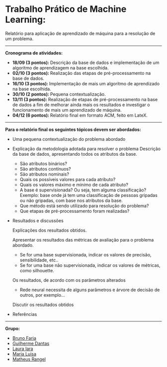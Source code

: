 <h1> Trabalho Prático de Machine Learning: </h1>
Relatório para aplicação de aprendizado de máquina para a resolução de um problema.

---------------------------------------------

<strong> Cronograma de atividades: </strong>
- <strong> 18/09 (3 pontos): </strong> Descrição da base de dados e implementação de um algoritmo de aprendizagem na base escolhida.
- <strong> 02/10 (3 pontos): </strong> Realização das etapas de pré-processamento na base de dados.
- <strong> 16/10 (3 pontos): </strong> Implementação de mais um algoritmo de aprendizado na base escolhida.
- <strong> 30/10 (2 pontos): </strong> Pequena contextualização.
- <strong> 13/11 (3 pontos): </strong> Realização de etapas de pré-processamento na base de dados a fim de melhorar ainda mais os resultados e investigar o funcionamento de mais um aprendizado de máquina.
- <strong> 04/12 (6 pontos): </strong> Relatório final em formato ACM, feito em LateX.

---------------------------------------------

<strong> Para o relatório final os seguintes tópicos devem ser abordados: </strong>
- Uma pequena contextualização do problema abordado 
- Explicação da metodologia adotada para resolver o problema
  Descrição da base de dados, apresentando todos os atributos da base. 
    - São atributos binários? 
    - São atributos contínuos? 
    - São atributos nominais? 
    - Quais os possíveis valores para cada atributo? 
    - Quais os valores máximo e mínimo de cada atributo?
    - A base é supervisionada? Ou seja, tem alguma classificação? Exemplo: base onde já tem uma classificação de pessoas gripadas ou não gripadas, com base nos atributos da base. 
    - Que método está sendo utilizado para resolução do problema? 
    - Que etapas de pré-processamento foram realizadas? 
- Resultados e discussões

  Explicações dos resultados obtidos. 

  Apresentar os resultados das métricas de avaliação para o problema abordado.

    - Se for uma base supervisionada, indicar os valores de precisão, sensibilidade, etc.. 
    - Se for uma base não supervisionada, indicar os valores de métricas, como silhouette.

  Os resultados, de acordo com os parâmetros alterados 

    - Rede neural necessita de alguns parâmetros e árvore de decisão de outros, por exemplo...
    
  Discutir os resultados obtidos 

- Referências

---------------------------------------------
<strong> Grupo: </strong>
- [Bruno Faria](https://github.com/brunofaria27)
- [Guilherme Dantas](https://github.com/Guilherme-Dantas)
- [Laura Iara](https://github.com/mit018)
- [Maria Luisa](https://github.com/marialuisaraso)
- [Matheus Rangel](https://github.com/matheusmrf)
